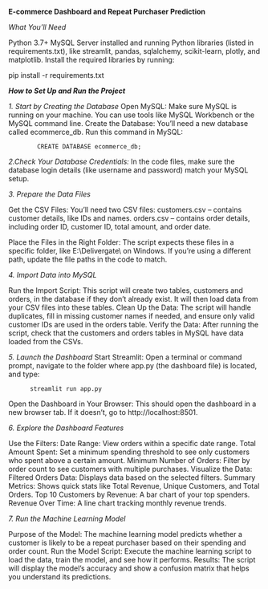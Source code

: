 **E-commerce Dashboard and Repeat Purchaser Prediction**

_What You’ll Need_

Python 3.7+
MySQL Server installed and running
Python libraries (listed in requirements.txt), like streamlit, pandas, sqlalchemy, scikit-learn, plotly, and matplotlib.
Install the required libraries by running:

pip install -r requirements.txt

**_How to Set Up and Run the Project_**

_1. Start by Creating the Database_
Open MySQL: Make sure MySQL is running on your machine. You can use tools like MySQL Workbench or the MySQL command line.
Create the Database: You’ll need a new database called ecommerce_db. Run this command in MySQL:

            CREATE DATABASE ecommerce_db;

_2.Check Your Database Credentials:_
In the code files, make sure the database login details (like username and password) match your MySQL setup.

_3. Prepare the Data Files_

Get the CSV Files: You’ll need two CSV files:
              customers.csv – contains customer details, like IDs and names.
              orders.csv – contains order details, including order ID, customer ID, total amount, and order date.
              
Place the Files in the Right Folder:
The script expects these files in a specific folder, like E:\Delivergate\ on Windows. 
If you’re using a different path, update the file paths in the code to match.

_4. Import Data into MySQL_

Run the Import Script:
  This script will create two tables, customers and orders, in the database if they don’t already exist. It will then load data from your CSV files into these tables.
Clean Up the Data:
  The script will handle duplicates, fill in missing customer names if needed, and ensure only valid customer IDs are used in the orders table.
Verify the Data:
  After running the script, check that the customers and orders tables in MySQL have data loaded from the CSVs.

_5. Launch the Dashboard_
Start Streamlit:
  Open a terminal or command prompt, navigate to the folder where app.py (the dashboard file) is located, and type:

          streamlit run app.py

Open the Dashboard in Your Browser:
This should open the dashboard in a new browser tab.
If it doesn’t, go to http://localhost:8501.

_6. Explore the Dashboard Features_

Use the Filters:
Date Range: View orders within a specific date range.
Total Amount Spent: Set a minimum spending threshold to see only customers who spent above a certain amount.
Minimum Number of Orders: Filter by order count to see customers with multiple purchases.
Visualize the Data:
Filtered Orders Data: Displays data based on the selected filters.
Summary Metrics: Shows quick stats like Total Revenue, Unique Customers, and Total Orders.
Top 10 Customers by Revenue: A bar chart of your top spenders.
Revenue Over Time: A line chart tracking monthly revenue trends.

_7. Run the Machine Learning Model_

Purpose of the Model:
  The machine learning model predicts whether a customer is likely to be a repeat purchaser based on their spending and order count.
Run the Model Script:
  Execute the machine learning script to load the data, train the model, and see how it performs.
Results:
  The script will display the model’s accuracy and show a confusion matrix that helps you understand its predictions.
